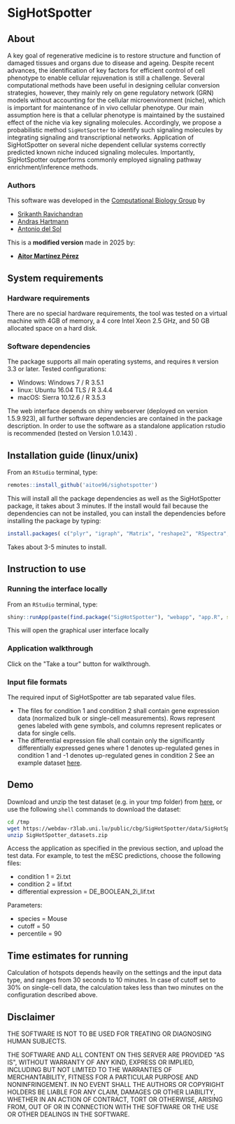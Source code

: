 # SigHotSpotter

## About

A key goal of regenerative medicine is to restore structure and function of damaged tissues and organs due to disease and ageing. Despite recent advances, the identification of key factors for efficient control of cell phenotype to enable cellular rejuvenation is still a challenge. 
Several computational methods have been useful in designing cellular conversion strategies, however, they mainly rely on gene regulatory network (GRN) models without accounting for the cellular microenvironment (niche), which is important for maintenance of in vivo cellular phenotype.
Our main assumption here is that a cellular phenotype is maintained by the sustained effect of the niche via key signaling molecules. Accordingly, we propose a probabilistic method `SigHotSpotter` to identify such signaling molecules by integrating signaling and transcriptional networks.
Application of SigHotSpotter on several niche dependent cellular systems correctly predicted known niche induced signaling molecules. Importantly, SigHotSpotter outperforms commonly employed signaling pathway enrichment/inference methods.

### Authors

This software was developed in the [Computational Biology Group](https://wwwfr.uni.lu/lcsb/research/computational_biology) by
- [Srikanth Ravichandran](https://wwwen.uni.lu/lcsb/people/srikanth_ravichandran)
- [Andras Hartmann](https://wwwfr.uni.lu/lcsb/people/andras_hartmann)
- [Antonio del Sol](https://wwwfr.uni.lu/lcsb/people/antonio_del_sol_mesa)

This is a **modified version** made in 2025 by: 
- [**Aitor Martínez Pérez**](https://www.cicbiogune.es/people/amperez)

## System requirements 
### Hardware requirements
There are no special hardware requirements, the tool was tested on a virtual machine with 4GB of memory, a 4 core Intel Xeon 2.5 GHz, and 50 GB allocated space on a hard disk. 

### Software dependencies
The package supports all main operating systems, and requires `R` version 3.3 or later. Tested configurations:
- Windows: Windows 7 / R 3.5.1
- linux: Ubuntu 16.04 TLS / R 3.4.4
- macOS: Sierra 10.12.6 / R 3.5.3

The web interface depends on shiny webserver (deployed on version 1.5.9.923), all further software dependencies are contained in the package description. In order to use the software as a standalone application rstudio is recommended (tested on Version 1.0.143) .

## Installation guide (linux/unix)
From an `RStudio` terminal, type: 

```R
remotes::install_github('aitoe96/sighotspotter')
```

This will install all the package dependencies as well as the SigHotSpotter package, it takes about 3 minutes.
If the install would fail because the dependencies can not be installed, you can install the dependencies before installing the package by typing:
```R
install.packages( c("plyr", "igraph", "Matrix", "reshape2", "RSpectra", "dplyr", "snow", "shiny", "DT", "shinyjs", "shinythemes", "shinyBS", "rintrojs", "openxlsx", "markdown", "visNetwork") )
```
Takes about 3-5 minutes to install.


## Instruction to use

### Running the interface locally

From an `RStudio` terminal, type: 

```R
shiny::runApp(paste(find.package("SigHotSpotter"), "webapp", "app.R", sep = .Platform$file.sep))
```

This will open the graphical user interface locally


### Application walkthrough

Click on the "Take a tour" button for walkthrough.

### Input file formats

The required input of SigHotSpotter are tab separated value files. 
- The files for condition 1 and condition 2 shall contain gene expression data (normalized bulk or single-cell measurements).
Rows represent genes labeled with gene symbols, and columns represent replicates or data for single cells.
- The differential expression file shall contain only the significantly differentially expressed genes where 1 denotes up-regulated genes in condition 1 and -1 denotes up-regulated genes in condition 2
See an example dataset
<a href="https://webdav-r3lab.uni.lu/public/cbg/SigHotSpotter/data/SigHotSpotter_datasets.zip" target="_blank">here</a>.

## Demo

Download and unzip the test dataset (e.g. in your tmp folder) from <a href="https://webdav-r3lab.uni.lu/public/cbg/SigHotSpotter/data/SigHotSpotter_datasets.zip" target="_blank">here</a>, or use the following `shell` commands to download the dataset:

```bash
cd /tmp
wget https://webdav-r3lab.uni.lu/public/cbg/SigHotSpotter/data/SigHotSpotter_datasets.zip
unzip SigHotSpotter_datasets.zip
```
Access the application as specified in the previous section, and upload the test data.
For example, to test the mESC predictions, choose the following files:
- condition 1 = 2i.txt
- condition 2 = lif.txt
- differential expression = DE_BOOLEAN_2i_lif.txt

Parameters:
- species = Mouse
- cutoff = 50
- percentile = 90

## Time estimates for running

Calculation of hotspots depends heavily on the settings and the input data type, and ranges from 30 seconds to 10 minutes. In case of cutoff set to 30% on single-cell data, the calculation takes less than two minutes on the configuration described above.


## Disclaimer

THE SOFTWARE IS NOT TO BE USED FOR TREATING OR DIAGNOSING HUMAN SUBJECTS.

THE SOFTWARE AND ALL CONTENT ON THIS SERVER ARE PROVIDED "AS IS", WITHOUT WARRANTY OF ANY KIND, EXPRESS OR IMPLIED, INCLUDING BUT NOT LIMITED TO THE WARRANTIES OF MERCHANTABILITY, FITNESS FOR A PARTICULAR PURPOSE AND NONINFRINGEMENT. IN NO EVENT SHALL THE AUTHORS OR COPYRIGHT HOLDERS BE LIABLE FOR ANY CLAIM, DAMAGES OR OTHER LIABILITY, WHETHER IN AN ACTION OF CONTRACT, TORT OR OTHERWISE, ARISING FROM, OUT OF OR IN CONNECTION WITH THE SOFTWARE OR THE USE OR OTHER DEALINGS IN THE SOFTWARE.
